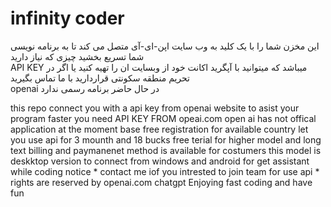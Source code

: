 # infinity coder
این مخزن شما را با یک کلید به وب سایت اپن-ای-آی متصل می کند تا به برنامه نویسی شما تسریع  بخشید 
چیزی که نیاز دارید  
 API KEY 
میباشد که میتوانید با آپگرید اکانت خود از وبسایت ان را تهیه کنید یا اگر در تحریم منطقه سکونتی قراردارید با ما تماس بگیرید  
openai در حال حاضر برنامه رسمی ندارد

this repo connect you with a api key from openai website to asist your program faster
you need API KEY FROM opeai.com
open ai has not offical application at the moment
base free registration for available country let you use api for 3 mounth and 18 bucks free terial 
for higher model and long text billing and paymanenet method is available for costumers
this model is deskktop version to connect from windows and android for get assistant while coding 
notice * contact me iof you intrested to join team for use api *
rights are reserved by openai.com chatgpt
Enjoying fast coding and have fun 
